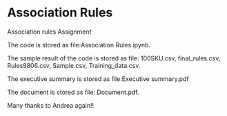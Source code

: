 # Association Rules
Association rules Assignment

The code is stored as file:Association Rules.ipynb.

The sample result of the code is stored as file: 100SKU.csv, final_rules.csv, Rules9806.csv, Sample.csv, Training_data.csv.

The executive summary is stored as file:Executive summary.pdf

The document is stored as file: Document.pdf.

Many thanks to Andrea again!!
